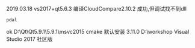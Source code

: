 2019.03.18
	vs2017+qt5.6.3 编译CloudCompare2.10.2 成功,但调试找不到dll

	pdal

ok
	D:\Qt\Qt5.9.1\5.9.1\msvc2015
	cmake 默认安装 3.11.0
	D:\workshop
	Visual Studio 2017 社区版